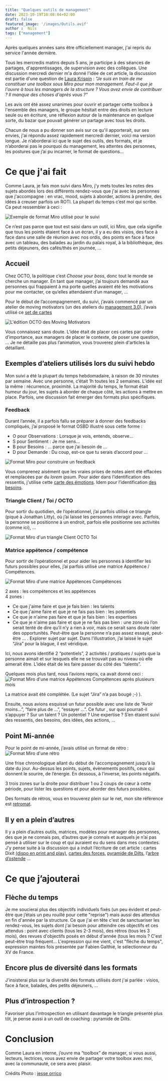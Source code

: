 ```yaml
---
title: "Quelques outils de management"
date: 2023-10-19T10:08:04+02:00
draft: false
featured_image: '/images/Outils.avif'
author :  Nils
tags: ["management"]
---
```



Après quelques années sans être officiellement manager, j'ai repris du service l'année dernière.

Tous les mercredis matins depuis 5 ans, je participe à des séances de partages, d'apprentissages, de supervision avec des collègues. 
Une discussion mercredi dernier m'a donné l'idée de cet article, la discussion est partie d'une question de [Laura Krispin](https://fr.linkedin.com/in/laurakrispindesigner) : *"Je suis en train de me constituer une toolbox sous Miro pour mon management. Faut-il que je l'ouvre à tous les managers de la structure ? Vous avez envie de contribuer ? Il manque des choses d'après vous ?"*

Les avis ont été assez unanimes pour ouvrir et partager cette toolbox à l'ensemble des managers, le groupe hésitait entre des droits en lecture seule ou en écriture, une réflexion autour de la maintenance en quelque sorte, du bazar que pouvait générer un partage avec tous les droits.

Chacun de nous a pu donner son avis sur ce qu'il apporterait, sur ses envies, j'ai répondu assez rapidement mercredi dernier, voici ma version longue. Je n’aborderai ici que le sujet des outils, des formats, et je n’aborderai pas le pourquoi du management, les attentes des personnes, les postures que j’ai pu incarner, le format de questions…

# Ce que j'ai fait

Comme Laura, je fais mon suivi dans Miro, j'y mets toutes les notes des sujets abordés lors des différents rendez-vous que j'ai avec les personnes que j'accompagne : en vrac, mood, sujets à aborder, actions à prendre, des idées à creuser parfois un ROTI. La plupart du temps c’est moi qui scribe.
Ca peut ressembler à ceci : 

![Exemple de format Miro utilisé pour le suivi](ExempleDeSuivi.png "Exemple de format utilisé pour le suivi")

Ce n’est pas parce que tout est saisi dans un outil, ici Miro, que cela signifie que tous les points étaient face à un écran, il y a eu des visios, des face à face dans une salle de réunion avec nos ordis, des points en face à face avec un tableau, des balades au jardin du palais royal, à la bibliothèque, des petits déjeuners, des cafés/thés en journée, …

## Accueil
Chez OCTO, la politique c’est *Choose your boss*, donc tout le monde se cherche un manager. En tant que manager, j’ai toujours demandé aux personnes qui frappaient à ma porte quelles avaient été les motivations pour me contacter, ce qu’elles attendaient d’un manager, …

Pour le début de l’accompagnement, du suivi, j’avais commencé par un atelier de moving motivators (un des ateliers du [management 3.0](https://management30.com/)), j’avais utilisé ce [set de cartes](https://octo-technology.gitlab.io/octo-craft/moving-motivators/)

![L'édition OCTO des Moving Motivators](MovingMotivatorsOCTO.png "L'édition OCTO des Moving Motivators")


Vous connaissez sans doute. L’idée était de placer ces cartes par ordre d’importance, aux managers de placer le contexte, de poser une question, …
Je ne détaille pas plus l’animation, vous trouverez plein d'articles la détaillant.

## Exemples d’ateliers utilisés lors du suivi hebdo

Mon suivi a été la plupart du temps hebdomadaire, à raison de 30 minutes par semaine. Avec une personne, c’était 1h toutes les 2 semaines. L’idée est la même : récurrence, proximité.
La majorité du temps, le format était humeur du jour, les sujets à aborder de chaque côté, les actions à mettre en place.
Parfois, une discussion fait émerger des formats plus spécifiques.

### Feedback

Durant l’année, il a parfois fallu se préparer à donner des feedbacks compliqués, j’ai proposé le format OSBD illustré sous cette forme :  
  
- O pour Observations : Lorsque je vois, entends, observe…  
- S pour Sentiment : Je me sens…  
- B pour Besoins : ... parce que j’ai besoin de …  
- D pour Demande : Du coup, est-ce que tu serais d’accord pour …  
  
![Format Miro pour construire un feedback](FormatFeedbackOSBD.png "Format Miro pour construire un feedback")

Vous comprenez aisément que les vraies prises de notes aient été effacées et remplacées par du *lorem ipsum*.
Pour aider dans l’identification des ressentis, j'utilise cette [carte des émotions](https://conscience-quantique.com/boutique/les-gratuits/16-carte-emotions-a-imprimer.html). Idem pour l’identification [des besoins](https://conscience-quantique.com/boutique/les-gratuits/33-liste-besoins-a-imprimer.html).

### Triangle Client / Toi / OCTO

Pour sortir du quotidien, de l’opérationnel, j’ai parfois utilisé ce triangle (piqué à Jonathan Litty), où j’ai laissé les personnes interagir avec. Parfois, la personne se positionne à un endroit, parfois elle positionne ses activités (comme ici), …

![Format Miro d'un triangle Client OCTO Toi](Triangle.png "Format Miro d'un triangle Client OCTO Toi")

### Matrice appétence / compétence

Pour sortir de l’opérationnel et pour aider les personnes à identifier les futurs possibles pour elles, j’ai parfois utilisé une matrice Appétence / Compétences.

![Format Miro d'une matrice Appétences Compétences](MatriceAppetencesCompetences01.png "Format Miro d'une matrice Appétences Compétences")

2 axes : les compétences et les appétences  
4 zones :  

- Ce que j'aime faire et que je fais bien : les talents  
- Ce que j'aime faire et que je ne fais pas bien : les potentiels  
- Ce que je n'aime pas faire et que je fais bien : les expertises  
- Ce que je n'aime pas faire et que je ne fais pas bien : une zone où l’on serait tenté de dire qu’il n’y a rien à voir, mais ce serait sans doute rater des opportunités. Peut-être que la personne n’a pas assez essayé, peut-être … . Explorer sujet par sujet. Dans l’illustration, j’ai laissé le sujet “Jira” pour la blague, il est véridique. 

Ici, nous avons identifié 2 “potentiels”, 2 activités / pratiques / sujets que la personne aimait et sur lesquels elle ne se trouvait pas au niveau où elle aimerait être. L’idée était de les faire passer du côté des “talents”.

Quelques mois plus tard, nous l’avions repris, ca avait donné ceci : 
![Format Miro d'une matrice Appétences Compétences après plusieurs mois](MatriceAppetencesCompetences02.png "Format Miro d'une matrice Appétences Compétences après plusieurs mois")

La matrice avait été complétée. (Le sujet “Jira” n’a pas bougé ;-) ). 

Ensuite, nous avions esquissé un futur possible avec une liste de “Avoir moins…”, “faire plus de …”, “essayer …”. Ce futur , sur quoi pourrait-il s’appuyer ? Sur un talent ? Un potentiel ? Une expertise ? S’en étaient suivi des ressentis, des besoins, des idées, des actions, …

## Point Mi-année

Pour le point de mi-année, j’avais utilisé un format de rétro :
![Format Miro d'une rétro](Retro.png "Format Miro d'une rétro")

Une frise chronologique allant du début de l’accompagnement jusqu’à la date du jour. Au-dessus les points, sujets, évènements positifs, ceux qui donnent le sourire, de l’énergie. En dessous, à l’inverse, les points négatifs.

3 trois zones sur la droite pour distribuer 1 ou 2 coups de cœur à cette période, pour lister les questions et pour aborder des futurs possibles.

Des formats de rétros, vous en trouverez plein sur le net, mon site référence est [retromat](https://retromat.org/fr/?id=2-9-25-24-53).

## Il y en a plein d’autres
Il y a plein d’autres outils, matrices, modèles pour manager des personnes, des que je ne connais pas, d’autres que je connais et auxquels je n’ai pas pensé à utiliser sur le coup et qui auraient eu du sens dans mes contextes. J’y pense suite à la discussion qui a induit l’écriture de cet article : cartes Dixit [(dispo en print and play)](https://print-and-play.asmodee.fun/fr), [cartes des forces](https://www.positran.fr/produit/cartes-des-forces/), [pyramide de Dilts](https://www.nilslesieur.fr/2022/02/les-grilles-de-lecture-3/7-la-pyramide-de-dilts/), l’[arbre d’ostende](https://interpole.xyz/cache/MeteoDOuvertureOuDeClotureEnSAppuyantS_arbrebonhomme_arbeentreprise_vignette_1000_1000_20191031165903_20191031165903.png)  …

# Ce que j’ajouterai

## Flèche du temps

Je me soucierai plus des objectifs individuels fixés (un peu évident et peut-être que j’étais un peu rouillé pour cette "reprise") mais aussi des attendus en fin d'année par la structure.
Ce que j'ai en tête c'est de sanctuariser les rendez-vous, les sujets dont j'ai besoin pour atteindre ces objectifs et ces attendus : point avec clients (tous les 2-3 mois), des rétros (tous les 3 mois), des revues d'objectifs posés en début d'année (tous les mois ? C'est peut-être trop fréquent...
L'expression qui me vient, c'est "flèche du temps", expression maintes fois présentée par Fabien Galthié, le sélectionneur du XV de France.

## Encore plus de diversité dans les formats

J'insisterai plus sur la diversité des formats utilisés dont j'ai parlée : visios, face à face, balades, des petits déjeuners, …

## Plus d’introspection ?

Favoriser plus l’introspection en utilisant davantage le triangle présenté plus tôt, je pense aussi à un outil de coaching : pyramide de Dilts.


# Conclusion

Comme Laura en interne, j’ouvre ma “toolbox” de manager, si vous aussi, lecteurs, lectrices, vous avez envie de partager votre toolbox avec moi, avec la communauté, ce sera avec plaisir.


Crédits Photo : [jesse orrico](https://unsplash.com/fr/@jessedo81)



